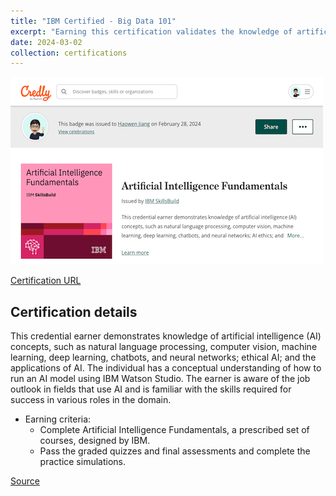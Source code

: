 ```yaml
---
title: "IBM Certified - Big Data 101"
excerpt: "Earning this certification validates the knowledge of artificial intelligence (AI) concepts, such as natural language processing, computer vision, machine learning, deep learning, chatbots, and neural networks; AI ethics; and the applications of AI.<br/><img src='/images/ibm-ai-fundamentals.png'>"
date: 2024-03-02
collection: certifications
---
```


![](/images/ibm-ai-fundamentals.png)

[Certification URL](https://www.credly.com/badges/a449699a-c550-4d16-b7a3-f921a84c3597/public_url)

## Certification details

This credential earner demonstrates knowledge of artificial intelligence (AI) concepts, such as natural language processing, computer vision, machine learning, deep learning, chatbots, and neural networks; ethical AI; and the applications of AI. The individual has a conceptual understanding of how to run an AI model using IBM Watson Studio. The earner is aware of the job outlook in fields that use AI and is familiar with the skills required for success in various roles in the domain.

- Earning criteria:
	-   Complete Artificial Intelligence Fundamentals, a prescribed set of courses, designed by IBM.
	-   Pass the graded quizzes and final assessments and complete the practice simulations.

[Source](https://www.ibm.com/training/badge/artificial-intelligence-fundamentals)
<!--stackedit_data:
eyJoaXN0b3J5IjpbLTEzMjM3ODkxOTldfQ==
-->